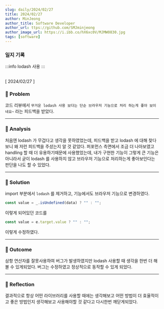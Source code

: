 ```yaml
---
slug: daily/2024/02/27
title: 2024/02/27
author: MinJeong
author_title: Software Developer
author_url: ttps://github.com/SMJminjeong
author_image_url: https://i.ibb.co/hX6xc0V/MJMW0830.jpg
tags: [software]
---
```


### 일지 기록

:::info
lodash 사용
:::

<br/>
[ 2024/02/27 ]

### 🧐 Problem
코드 리뷰에서 `무거운 lodash 사용 보다는 단순 브라우저 기능으로 처리 하는게 좋아 보이네요~` 라는 피드백을 받았다.

---

### 👀 Analysis
처음엔 lodash 가 무겁다고 생각을 못하였었는데, 피드백을 받고 lodash 에 대해 찾다보니 왜 저런 피드백을 주셨는지 알 것 같았다. 
퍼포먼스 측면에서 조금 더 나아보였고 handling 할 때 더 유용하기때문에 사용했었는데, 내가 구현한 기능이 그렇게 큰 기능은 아니라서 굳이 lodash 를 사용하지 않고 브라우저 기능으로 처리하는게 좋아보인다는 판단을 나도 할 수 있었다.


---

### 🌈 Solution
import 부분에서 `lodash` 를 제거하고, 기능에서도 브라우저 기능으로 변경하였다.

```jsx
const value = _.isUndefined(data) ? "" : "";
```

이렇게 되어있던 코드를 

```jsx
const value = e.target.value ? "" : "";
```

이렇게 수정하였다.


---

### 🎯 Outcome
삼항 연산자를 잘못사용하여 버그가 발생하였지만 lodash 사용할 때 생각을 한번 더 해볼 수 있게되었다.
버그는 수정하였고 정상적으로 동작할 수 있게 되었다.


---

### 👼 Reflection
결과적으로 항상 어떤 라이브러리를 사용할 때에는  생각해보고 어떤 방법이 더 효율적이고 좋은 방법인지 생각해보고 사용해야할 것 같다고 다시한번 깨닫게되었다.

